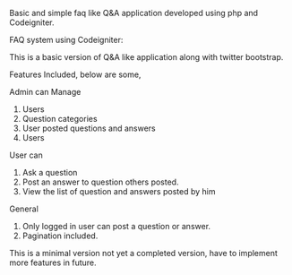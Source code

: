 
Basic and simple faq like Q&A application developed using php and Codeigniter.

FAQ system using Codeigniter:

This is a basic version of Q&A like application along with twitter bootstrap.

Features Included, below are some,

Admin can Manage 

1) Users<br/>
2) Question categories<br/>
3) User posted questions and answers<br/>
4) Users

User can

1) Ask a question<br/>
2) Post an answer to question others posted.<br/>
3) View the list of question and answers posted by him

General

1) Only logged in user can post a question or answer.<br/>
2) Pagination included.
 

This is a minimal version not yet a completed version, have to implement more features in future.
